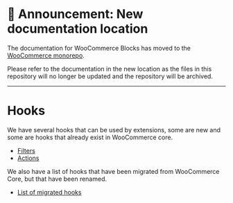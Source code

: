 # 📣 Announcement: New documentation location

The documentation for WooCommerce Blocks has moved to the [WooCommerce monorepo](https://github.com/woocommerce/woocommerce/tree/trunk/plugins/woocommerce-blocks/docs/).

Please refer to the documentation in the new location as the files in this repository will no longer be updated and the repository will be archived.

---

# Hooks

We have several hooks that can be used by extensions, some are new and some are hooks that already exist in WooCommerce core.

- [Filters](./filters.md)
- [Actions](./actions.md)

We also have a list of hooks that have been migrated from WooCommerce Core, but that have been renamed.

- [List of migrated hooks](./migrated-hooks.md)
